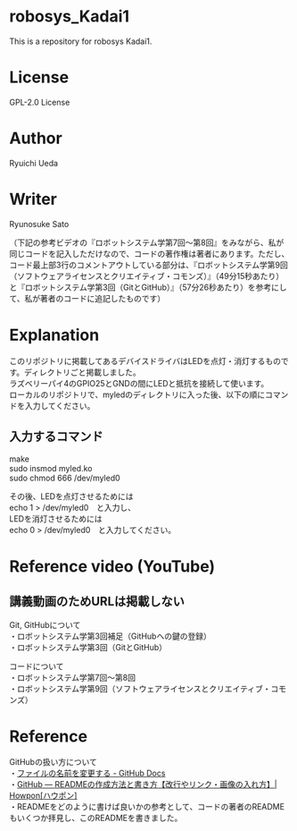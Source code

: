 # robosys_Kadai1
This is a repository for robosys Kadai1.

# License
GPL-2.0 License

# Author
Ryuichi Ueda

# Writer
Ryunosuke Sato  

（下記の参考ビデオの『ロボットシステム学第7回～第8回』をみながら、私が同じコードを記入しただけなので、コードの著作権は著者にあります。ただし、コード最上部3行のコメントアウトしている部分は、『ロボットシステム学第9回（ソフトウェアライセンスとクリエイティブ・コモンズ）』（49分15秒あたり）と『ロボットシステム学第3回（GitとGitHub）』（57分26秒あたり）を参考にして、私が著者のコードに追記したものです）

# Explanation
このリポジトリに掲載してあるデバイスドライバはLEDを点灯・消灯するものです。ディレクトリごと掲載しました。  
ラズベリーパイ4のGPIO25とGNDの間にLEDと抵抗を接続して使います。  
ローカルのリポジトリで、myledのディレクトリに入った後、以下の順にコマンドを入力してください。  

## 入力するコマンド
make  
sudo insmod myled.ko  
sudo chmod 666 /dev/myled0

その後、LEDを点灯させるためには  
echo 1 > /dev/myled0　と入力し、  
LEDを消灯させるためには  
echo 0 > /dev/myled0　と入力してください。

# Reference video (YouTube)
## 講義動画のためURLは掲載しない
Git, GitHubについて  
・ロボットシステム学第3回補足（GitHubへの鍵の登録）  
・ロボットシステム学第3回（GitとGitHub）

コードについて  
・ロボットシステム学第7回～第8回  
・ロボットシステム学第9回（ソフトウェアライセンスとクリエイティブ・コモンズ）

# Reference
GitHubの扱い方について  
・[ファイルの名前を変更する - GitHub Docs](https://docs.github.com/ja/repositories/working-with-files/managing-files/renaming-a-file)  
・[GitHub — READMEの作成方法と書き方【改行やリンク・画像の入れ方】| Howpon[ハウポン]](https://howpon.com/8334)  
・READMEをどのように書けば良いかの参考として、コードの著者のREADMEもいくつか拝見し、このREADMEを書きました。
